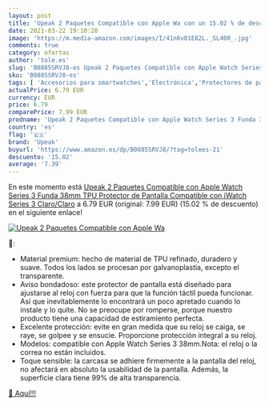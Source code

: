 ```yaml
---
layout: post
title: 'Upeak 2 Paquetes Compatible con Apple Wa con un 15.02 % de descuento'
date: 2021-03-22 19:10:28
image: 'https://m.media-amazon.com/images/I/41n6v01E82L._SL400_.jpg'
comments: true
category: ofertas
author: 'tole.es'
slug: 'B0885SRVJ8-es Upeak 2 Paquetes Compatible con Apple Watch Series 3 Funda...'
sku: 'B0885SRVJ8-es'
tags: [ 'Accesorios para smartwatches','Electrónica','Protectores de pantalla y láminas para smartwatches','Tecnología para vestir','apple','upeak', ]
actualPrice: 6.79 EUR
currency: EUR
price: 6.79
comparePrice: 7.99 EUR
prodname: 'Upeak 2 Paquetes Compatible con Apple Watch Series 3 Funda 38mm  TPU Protector de Pantalla Compatible con iWatch Series 3  Claro/Claro'
country: 'es'
flag: '🇪🇸'
brand: 'Upeak'
buyurl: 'https://www.amazon.es/dp/B0885SRVJ8/?tag=tolees-21'
descuento: '15.02'
average: '7.39'
---
```


En este momento está [Upeak 2 Paquetes Compatible con Apple Watch Series 3 Funda 38mm  TPU Protector de Pantalla Compatible con iWatch Series 3  Claro/Claro](https://www.amazon.es/dp/B0885SRVJ8/?tag=tolees-21) a 6.79 EUR (original: 7.99 EUR) (15.02 %  de descuento) en el siguiente enlace!

[![Upeak 2 Paquetes Compatible con Apple Wa](https://m.media-amazon.com/images/I/41n6v01E82L._SL400_.jpg)](https://www.amazon.es/dp/B0885SRVJ8/?tag=tolees-21)

🔎:

- Material premium: hecho de material de TPU refinado, duradero y suave. Todos los lados se procesan por galvanoplastia, excepto el transparente.
- Aviso bondadoso: este protector de pantalla está diseñado para ajustarse al reloj con fuerza para que la función táctil pueda funcionar. Así que inevitablemente lo encontrará un poco apretado cuando lo instale y lo quite. No se preocupe por romperse, porque nuestro producto tiene una capacidad de estiramiento perfecta.
- Excelente protección: evite en gran medida que su reloj se caiga, se raye, se golpee y se ensucie. Proporcione protección integral a su reloj.
- Modelos: compatible con Apple Watch Series 3 38mm.Nota: el reloj o la correa no están incluidos.
- Toque sensible: la carcasa se adhiere firmemente a la pantalla del reloj, no afectará en absoluto la usabilidad de la pantalla. Además, la superficie clara tiene 99% de alta transparencia.

[🛒 Aquí!!!](https://www.amazon.es/dp/B0885SRVJ8/?tag=tolees-21)
